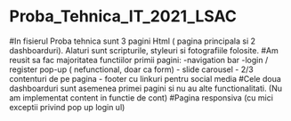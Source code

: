 # Proba_Tehnica_IT_2021_LSAC

  #In fisierul Proba tehnica sunt 3 pagini Html ( pagina principala si 2 dashboarduri). Alaturi sunt scripturile, styleuri si fotografiile folosite. 
  #Am reusit sa fac majoritatea functiilor primii pagini:
    -navigation bar
    -login / register pop-up ( nefunctional, doar ca form)
    - slide carousel
    - 2/3 contenturi de pe pagina
    - footer cu linkuri pentru social media
  #Cele doua dashboarduri sunt asemenea primei pagini si nu au alte functionalitati. (Nu am implementat content in functie de cont)
  #Pagina responsiva (cu mici exceptii privind pop up login ul)
